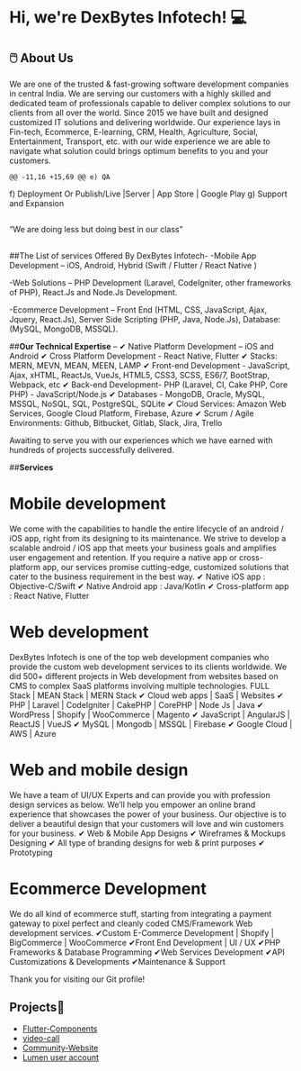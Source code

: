 # Hi, we're DexBytes Infotech! 💻


## 🖱️ About Us
We are one of the trusted & fast-growing software development companies in central India. We are serving our customers with a highly skilled and dedicated team of professionals capable to deliver complex solutions to our clients from all over the world.
Since 2015 we have built and designed customized IT solutions and delivering worldwide. Our experience lays in Fin-tech, Ecommerce, E-learning, CRM, Health, Agriculture, Social, Entertainment, Transport, etc. with our wide experience we are able to navigate what solution could brings optimum benefits to you and your customers.  

	@@ -11,16 +15,69 @@ e) QA
f) Deployment Or Publish/Live |Server | App Store | Google Play
g) Support and Expansion  

##
“We are doing less but doing best in our class”
##

##The List of services Offered By DexBytes Infotech- 
-Mobile App Development – iOS, Android, Hybrid (Swift / Flutter / React Native )

-Web Solutions – PHP Development (Laravel, CodeIgniter, other frameworks of PHP), React.Js and Node.Js Development.

-Ecommerce Development – Front End (HTML, CSS, JavaScript, Ajax, Jquery, React.Js), Server Side Scripting (PHP, Java, Node.Js), Database: (MySQL, MongoDB,  MSSQL).


##**Our Technical Expertise** –
✔ Native Platform Development – iOS and Android 
✔ Cross Platform Development - React Native, Flutter
✔ Stacks: MERN, MEVN, MEAN, MEEN, LAMP
✔ Front-end Development -  JavaScript, Ajax, xHTML, ReactJs, VueJs, HTML5, CSS3, SCSS, ES6/7, BootStrap, Webpack, etc
✔ Back-end Development-  PHP (Laravel, CI, Cake PHP, Core PHP) - JavaScript/Node.js
✔ Databases - MongoDB, Oracle, MySQL, MSSQL, NoSQL, SQL, PostgreSQL, SQLite
✔ Cloud Services: Amazon Web Services, Google Cloud Platform, Firebase,  Azure
✔ Scrum / Agile Environments:  Github, Bitbucket, Gitlab, Slack, Jira, Trello

Awaiting to serve you with our experiences which we have earned with hundreds of projects successfully delivered.

##**Services**
# Mobile development
We come with the capabilities to handle the entire lifecycle of an android / iOS app, right from its designing to its maintenance. We strive to develop a scalable android / iOS app that meets your business goals and amplifies user engagement and retention. If you require a native app or cross-platform app, our services promise cutting-edge, customized solutions that cater to the business requirement in the best way.
✔ Native iOS app : Objective-C/Swift
✔ Native Android app : Java/Kotlin
✔ Cross-platform app : React Native, Flutter

# Web development
DexBytes Infotech is one of the top web development companies who provide the custom web development services to its clients worldwide. We did 500+ different projects in Web development from websites based on CMS to complex SaaS platforms involving multiple technologies.
FULL Stack | MEAN Stack | MERN Stack 
✔ Cloud web apps | SaaS | Websites
✔ PHP | Laravel | CodeIgniter | CakePHP | CorePHP | Node Js | Java
✔ WordPress | Shopify | WooCommerce | Magento
✔ JavaScript | AngularJS | ReactJS | VueJS
✔  MySQL | Mongodb | MSSQL | Firebase
✔ Google Cloud | AWS | Azure

# Web and mobile design
We have a team of UI/UX Experts and can provide you with profession design services as below. We’ll help you empower an online brand experience that showcases the power of your business. Our objective is to deliver a beautiful design that your customers will love and win customers for your business. 
✔ Web & Mobile App Designs
✔ Wireframes & Mockups Designing
✔ All type of branding designs for web & print purposes
✔ Prototyping

# Ecommerce Development
We do all kind of ecommerce stuff, starting from integrating a payment gateway to pixel perfect and cleanly coded CMS/Framework Web development services.
✔Custom E-Commerce Development | Shopify | BigCommerce | WooCommerce
✔Front End Development | UI / UX
✔PHP Frameworks & Database Programming
✔Web Services Development
✔API Customizations & Developments 
✔Maintenance & Support

Thank you for visiting our Git profile!


## Projects🚀

- [Flutter-Components](https://github.com/dexbytes/Flutter-Components)
- [video-call](https://github.com/dexbytes/twilio-video-call-react-js)
- [Community-Website](https://github.com/dexbytes/community-website)
- [Lumen user account](https://github.com/dexbytes/lumen-user-account)
